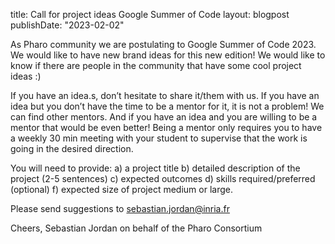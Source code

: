 title: Call for project ideas Google Summer of Code
layout: blogpost
publishDate: "2023-02-02"

As Pharo community we are postulating to Google Summer of Code 2023. We would like to have new brand ideas for this new edition! We would like to know if there are people in the community that have some cool project ideas :)

If you have an idea.s, don’t hesitate to share it/them with us. If you have an idea but you don’t have the time to be a mentor for it, it is not a problem! We can find other mentors. And if you have an idea and you are willing to be a mentor that would be even better! Being a mentor only requires you to have a weekly 30 min meeting with your student to supervise that the work is going in the desired direction.

You will need to provide:
a) a project title b) detailed description of the project (2-5 sentences) c) expected outcomes d) skills required/preferred (optional) f) expected size of project medium or large.

Please send suggestions to [sebastian.jordan@inria.fr](mailto:sebastian.jordan@inria.fr)

Cheers,
Sebastian Jordan on behalf of the Pharo Consortium